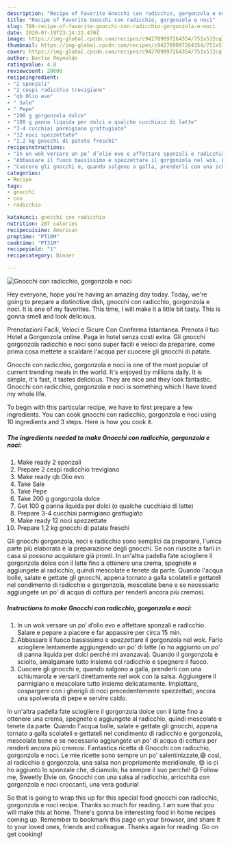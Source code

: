 ```yaml
---
description: "Recipe of Favorite Gnocchi con radicchio, gorgonzola e noci"
title: "Recipe of Favorite Gnocchi con radicchio, gorgonzola e noci"
slug: 789-recipe-of-favorite-gnocchi-con-radicchio-gorgonzola-e-noci
date: 2020-07-19T23:14:22.470Z
image: https://img-global.cpcdn.com/recipes/c942709097264354/751x532cq70/gnocchi-con-radicchio-gorgonzola-e-noci-recipe-main-photo.jpg
thumbnail: https://img-global.cpcdn.com/recipes/c942709097264354/751x532cq70/gnocchi-con-radicchio-gorgonzola-e-noci-recipe-main-photo.jpg
cover: https://img-global.cpcdn.com/recipes/c942709097264354/751x532cq70/gnocchi-con-radicchio-gorgonzola-e-noci-recipe-main-photo.jpg
author: Bertie Reynolds
ratingvalue: 4.8
reviewcount: 20600
recipeingredient:
- "2 sponzali"
- "2 cespi radicchio trevigiano"
- "qb Olio evo"
- " Sale"
- " Pepe"
- "200 g gorgonzola dolce"
- "100 g panna liquida per dolci o qualche cucchiaio di latte"
- "3-4 cucchiai parmigiano grattugiato"
- "12 noci spezzettate"
- "1,2 kg gnocchi di patate freschi"
recipeinstructions:
- "In un wok versare un po’ d’olio evo e affettare sponzali e radicchio. Salare e pepare a piacere e far appassire per circa 15 min."
- "Abbassare il fuoco bassissimo e spezzettare il gorgonzola nel wok. Farlo sciogliere lentamente aggiungendo un po’ di latte (io ho aggiunto un po’ di panna liquida per dolci perché mi avanzava). Quando il gorgonzola è sciolto, amalgamare tutto insieme col radicchio e spegnere il fuoco."
- "Cuocere gli gnocchi e, quando salgono a galla, prenderli con una schiumarola e versarli direttamente nel wok con la salsa. Aggiungere il parmigiano e mescolare tutto insieme delicatamente. Impiattare, cospargere con i gherigli di noci precedentemente spezzettati, ancora una spolverata di pepe e servire caldo."
categories:
- Recipe
tags:
- gnocchi
- con
- radicchio

katakunci: gnocchi con radicchio 
nutrition: 207 calories
recipecuisine: American
preptime: "PT16M"
cooktime: "PT31M"
recipeyield: "1"
recipecategory: Dinner

---
```



![Gnocchi con radicchio, gorgonzola e noci](https://img-global.cpcdn.com/recipes/c942709097264354/751x532cq70/gnocchi-con-radicchio-gorgonzola-e-noci-recipe-main-photo.jpg)

Hey everyone, hope you're having an amazing day today. Today, we're going to prepare a distinctive dish, gnocchi con radicchio, gorgonzola e noci. It is one of my favorites. This time, I will make it a little bit tasty. This is gonna smell and look delicious.

Prenotazioni Facili, Veloci e Sicure Con Conferma Istantanea. Prenota il tuo Hotel a Gorgonzola online. Paga in hotel senza costi extra. Gli gnocchi gorgonzola radicchio e noci sono super facili e veloci da preparare, come prima cosa mettete a scaldare l&#39;acqua per cuocere gli gnocchi di patate.

Gnocchi con radicchio, gorgonzola e noci is one of the most popular of current trending meals in the world. It's enjoyed by millions daily. It is simple, it's fast, it tastes delicious. They are nice and they look fantastic. Gnocchi con radicchio, gorgonzola e noci is something which I have loved my whole life.


To begin with this particular recipe, we have to first prepare a few ingredients. You can cook gnocchi con radicchio, gorgonzola e noci using 10 ingredients and 3 steps. Here is how you cook it.

<!--inarticleads1-->

##### The ingredients needed to make Gnocchi con radicchio, gorgonzola e noci:

1. Make ready 2 sponzali
1. Prepare 2 cespi radicchio trevigiano
1. Make ready qb Olio evo
1. Take  Sale
1. Take  Pepe
1. Take 200 g gorgonzola dolce
1. Get 100 g panna liquida per dolci (o qualche cucchiaio di latte)
1. Prepare 3-4 cucchiai parmigiano grattugiato
1. Make ready 12 noci spezzettate
1. Prepare 1,2 kg gnocchi di patate freschi


Gli gnocchi gorgonzola, noci e radicchio sono semplici da preparare, l&#39;unica parte più elaborata è la preparazione degli gnocchi. Se non riuscite a farli in casa si possono acquistare già pronti. In un&#39;altra padella fate sciogliere il gorgonzola dolce con il latte fino a ottenere una crema, spegnete e aggiungete al radicchio, quindi mescolate e tenete da parte. Quando l&#39;acqua bolle, salate e gettate gli gnocchi, appena tornato a galla scolateli e gettateli nel condimento di radicchio e gorgonzola, mescolate bene e se necessario aggiungete un po&#39; di acqua di cottura per renderli ancora più cremosi. 

<!--inarticleads2-->

##### Instructions to make Gnocchi con radicchio, gorgonzola e noci:

1. In un wok versare un po’ d’olio evo e affettare sponzali e radicchio. Salare e pepare a piacere e far appassire per circa 15 min.
1. Abbassare il fuoco bassissimo e spezzettare il gorgonzola nel wok. Farlo sciogliere lentamente aggiungendo un po’ di latte (io ho aggiunto un po’ di panna liquida per dolci perché mi avanzava). Quando il gorgonzola è sciolto, amalgamare tutto insieme col radicchio e spegnere il fuoco.
1. Cuocere gli gnocchi e, quando salgono a galla, prenderli con una schiumarola e versarli direttamente nel wok con la salsa. Aggiungere il parmigiano e mescolare tutto insieme delicatamente. Impiattare, cospargere con i gherigli di noci precedentemente spezzettati, ancora una spolverata di pepe e servire caldo.


In un&#39;altra padella fate sciogliere il gorgonzola dolce con il latte fino a ottenere una crema, spegnete e aggiungete al radicchio, quindi mescolate e tenete da parte. Quando l&#39;acqua bolle, salate e gettate gli gnocchi, appena tornato a galla scolateli e gettateli nel condimento di radicchio e gorgonzola, mescolate bene e se necessario aggiungete un po&#39; di acqua di cottura per renderli ancora più cremosi. Fantastica ricetta di Gnocchi con radicchio, gorgonzola e noci. Le mie ricette sono sempre un po&#39; salentinizzate,😅 così, al radicchio e gorgonzola, una salsa non propriamente meridionale, 😄 io ci ho aggiunto lo sponzale che, diciamolo, ha sempre il suo perché! 😋 Follow me, Sweetly Elvie on. Gnocchi con una salsa al radicchio, arricchita con gorgonzola e noci croccanti, una vera goduria! 

So that is going to wrap this up for this special food gnocchi con radicchio, gorgonzola e noci recipe. Thanks so much for reading. I am sure that you will make this at home. There's gonna be interesting food in home recipes coming up. Remember to bookmark this page on your browser, and share it to your loved ones, friends and colleague. Thanks again for reading. Go on get cooking!
